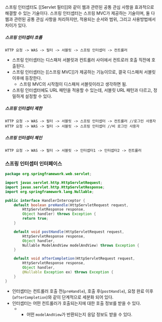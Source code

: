 스프링 인터셉터도 [[Servlet 필터]]와 같이 웹과 관련된 공통 관심 사항을 효과적으로 해결할 수 있는 기술이다.
스프링 인터셉터는 스프링 MVC가 제공하는 기술이며, 둘 다 웹과 관련된 공통 관심 사항을 처리하지만, 적용되는 순서와 범위, 그리고 사용방법에서 차이가 있다.
##### 스프링 인터셉터 흐름
```
HTTP 요청 -> WAS -> 필터 -> 서블릿 -> 스프링 인터셉터 -> 컨트롤러
```
- 스프링 인터셉터는 디스패처 서블릿과 컨트롤러 사이에서 컨트로러 호출 직전에 호출된다.
- 스프링 인터셉터는 [[스프링 MVC]]가 제공하는 기능이므로, 결국 디스패처 서블릿 이후에 등장한다.
	- 스프링 MVC의 시작점이 디스패처 서블릿이라고 생각하면 됨.
- 스프링 인터셉터에도 URL 패턴을 적용할 수 있는데, 서블릿 URL 패턴과 다르고, 정밀하게 설정할 수 있다.
##### 스프링 인터셉터 제한
```
HTTP 요청 -> WAS -> 필터 -> 서블릿 -> 스프링 인터셉터 -> 컨트롤러 //로그인 사용자
HTTP 요청 -> WAS -> 필터 -> 서블릿 -> 스프링 인터셉터 //비 로그인 사용자
```
##### 스프링 인터셉터 체인
```
HTTP 요청 -> WAS -> 필터 -> 서블릿 -> 인터셉터1 -> 인터셉터2 -> 컨트롤러
```
### 스프링 인터셉터 인터페이스
```java
package org.springframework.web.servlet;

import javax.servlet.http.HttpServletRequest;
import javax.servlet.http.HttpServletResponse;
import org.springframework.lang.Nullable;

public interface HandlerInterceptor {
    default boolean preHandle(HttpServletRequest request,
	    HttpServletResponse response,
		Object handler) throws Exception {
        return true;
    }

    default void postHandle(HttpServletRequest request,
	    HttpServletResponse response,
		Object handler,
		Nullable ModelAndView modelAndView) throws Exception {
    }

    default void afterCompletion(HttpServletRequest request,
	    HttpServletResponse response,
	    Object handler, 
	    @Nullable Exception ex) throws Exception {
    }
}
```
- 인터셉터는 컨트롤러 호출 전(`preHandle`), 호출 후(`postHandle`), 요청 완료 이후(`afterCompletion`)와 같이 단계적으로 세분화 되어 있다.
- 인터셉터는 어떤 컨트롤러가 호출되는지에 대한 호출 정보를 받을 수 있다.
	- + 어떤 `modelAndView`가 반환되는지 응답 정보도 받을 수 있다.